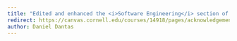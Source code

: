 ```yaml
---
title: "Edited and enhanced the <i>Software Engineering</i> section of Cornell Career Services' <i>Career Development Toolkit</i>"
redirect: https://canvas.cornell.edu/courses/14918/pages/acknowledgements
author: Daniel Dantas
---
```

